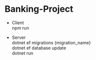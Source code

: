 # Banking-Project
- Client <br>
  npm run
  
- Server <br>
  dotnet ef migrations {migration_name} <br>
  dotnet ef database update <br>
  dotnet run
